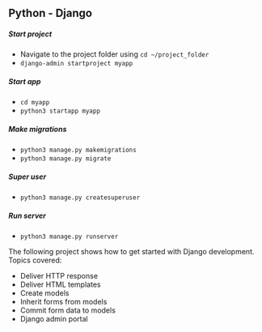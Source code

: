 ## Python - Django

##### Start project
* Navigate to the project folder using `cd ~/project_folder`
* `django-admin startproject myapp`

##### Start app
* `cd myapp`
* `python3 startapp myapp`

##### Make migrations
* `python3 manage.py makemigrations`
* `python3 manage.py migrate`

##### Super user
* `python3 manage.py createsuperuser`

##### Run server
* `python3 manage.py runserver`

The following project shows how to get started 
with Django development. Topics covered:
* Deliver HTTP response
* Deliver HTML templates
* Create models
* Inherit forms from models
* Commit form data to models
* Django admin portal
